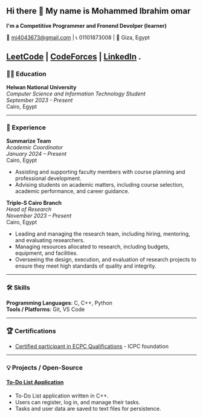 ## Hi there 👋 My name is Mohammed Ibrahim omar

**I'm a Competitive Programmer and Fronend Devolper (learner)**

📧 mi4043673@gmail.com | 📞 01101873008 | 📍 Giza, Egypt

[LeetCode](https://leetcode.com/u/midoriya_2_0/) | [CodeForces](https://codeforces.com/profile/midoriya_2_0) | [LinkedIn](https://www.linkedin.com/in/mohammediibra7im1/) .
---

### 👨‍🎓 Education

**Helwan National University**  
*Computer Science and Information Technology Student*  
*September 2023 - Present*  
Cairo, Egypt

---

### 💼 Experience

**Summarize Team**  
*Academic Coordinator*  
*January 2024 – Present*  
Cairo, Egypt
- Assisting and supporting faculty members with course planning and professional development.
- Advising students on academic matters, including course selection, academic performance, and career guidance.

**Triple-S Cairo Branch**  
*Head of Research*  
*November 2023 – Present*  
Cairo, Egypt
- Leading and managing the research team, including hiring, mentoring, and evaluating researchers.
- Managing resources allocated to research, including budgets, equipment, and facilities.
- Overseeing the design, execution, and evaluation of research projects to ensure they meet high standards of quality and integrity.

---

### 🛠 Skills

**Programming Languages**: C, C++, Python  
**Tools / Platforms**: Git, VS Code

---

### 🏆 Certifications

- [Certified participant in ECPC Qualifications](https://drive.google.com/file/d/1MX7iiiSClmEq-iQAWTjPrCeV2RBlYwB2/view?usp=sharing) - ICPC foundation

---

### 💡 Projects / Open-Source

#### [To-Do List Application](https://github.com/midoriya-2-0/CodeAlpha_To_do_list_application)
- To-Do List application written in C++.
- Users can register, log in, and manage their tasks.
- Tasks and user data are saved to text files for persistence.
